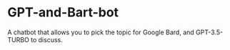 # GPT-and-Bart-bot
A chatbot that allows you to pick the topic for Google Bard, and GPT-3.5-TURBO to discuss.
